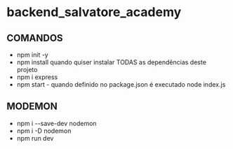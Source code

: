 # backend_salvatore_academy

## COMANDOS

- npm init -y
- npm install quando quiser instalar TODAS as dependências deste projeto
- npm i express
- npm start - quando definido no package.json é executado node index.js

## MODEMON
- npm i --save-dev nodemon
- npm i -D nodemon
- npm run dev

